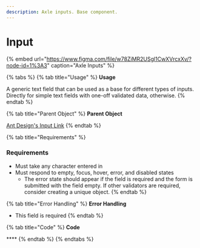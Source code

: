 ```yaml
---
description: Axle inputs. Base component.
---
```


# Input

{% embed url="https://www.figma.com/file/w78ZiMR2USgl1CwXVrcxXv/?node-id=1%3A3" caption="Axle Inputs" %}

{% tabs %}
{% tab title="Usage" %}
**Usage**

A generic text field that can be used as a base for different types of inputs. Directly for simple text fields with one-off validated data, otherwise.
{% endtab %}

{% tab title="Parent Object" %}
**Parent Object**

[Ant Design's Input Link](https://ant.design/components/input/)
{% endtab %}

{% tab title="Requirements" %}
### **Requirements**

* Must take any character entered in
* Must respond to empty, focus, hover, error, and disabled states
  * The error state should appear if the field is required and the form is submitted with the field empty. If other validators are required, consider creating a unique object.
{% endtab %}

{% tab title="Error Handling" %}
**Error Handling**

* This field is required
{% endtab %}

{% tab title="Code" %}
**Code**

\*\*\*\*
{% endtab %}
{% endtabs %}



